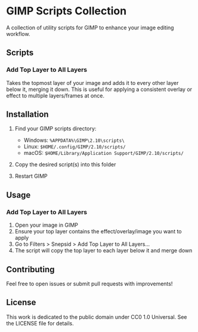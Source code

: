# GIMP Scripts Collection

A collection of utility scripts for GIMP to enhance your image editing workflow.

## Scripts

### Add Top Layer to All Layers

Takes the topmost layer of your image and adds it to every other layer below it, merging it down. This is useful for applying a consistent overlay or effect to multiple layers/frames at once.

## Installation

1. Find your GIMP scripts directory:
   - Windows: `%APPDATA%\GIMP\2.10\scripts\`
   - Linux: `$HOME/.config/GIMP/2.10/scripts/`
   - macOS: `$HOME/Library/Application Support/GIMP/2.10/scripts/`
   
2. Copy the desired script(s) into this folder
3. Restart GIMP

## Usage

### Add Top Layer to All Layers
1. Open your image in GIMP
2. Ensure your top layer contains the effect/overlay/image you want to apply
3. Go to Filters > Snepsid > Add Top Layer to All Layers...
4. The script will copy the top layer to each layer below it and merge down

## Contributing

Feel free to open issues or submit pull requests with improvements!

## License

This work is dedicated to the public domain under CC0 1.0 Universal. See the LICENSE file for details.
